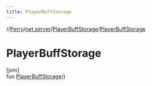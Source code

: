 ```yaml
---
title: PlayerBuffStorage
---
```

//[Perry](../../../index.html)/[net.server](../index.html)/[PlayerBuffStorage](index.html)/[PlayerBuffStorage](-player-buff-storage.html)



# PlayerBuffStorage



[jvm]\
fun [PlayerBuffStorage](-player-buff-storage.html)()




